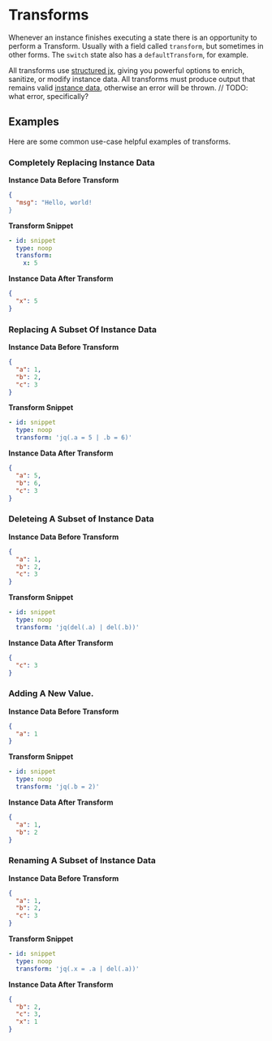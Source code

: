 # Transforms

Whenever an instance finishes executing a state there is an opportunity to perform a Transform. Usually with a field called `transform`, but sometimes in other forms. The `switch` state also has a `defaultTransform`, for example. 

All transforms use [structured jx](./structured-jx.md), giving you powerful options to enrich, sanitize, or modify instance data. All transforms must produce output that remains valid [instance data](./instance-data.md), otherwise an error will be thrown. // TODO: what error, specifically?

## Examples

Here are some common use-case helpful examples of transforms.

### Completely Replacing Instance Data

**Instance Data Before Transform**

```json
{
  "msg": "Hello, world!
}
```

**Transform Snippet**

```yaml
- id: snippet
  type: noop
  transform: 
    x: 5
```

**Instance Data After Transform**

```json
{
  "x": 5
}
```

### Replacing A Subset Of Instance Data 

**Instance Data Before Transform**

```json
{
  "a": 1,
  "b": 2,
  "c": 3
}
```

**Transform Snippet**

```yaml
- id: snippet
  type: noop
  transform: 'jq(.a = 5 | .b = 6)'
```

**Instance Data After Transform**

```json
{
  "a": 5,
  "b": 6,
  "c": 3
}
```

### Deleteing A Subset of Instance Data 

**Instance Data Before Transform**

```json
{
  "a": 1,
  "b": 2,
  "c": 3
}
```

**Transform Snippet**

```yaml
- id: snippet
  type: noop
  transform: 'jq(del(.a) | del(.b))'
```

**Instance Data After Transform**

```json
{
  "c": 3
}
```

### Adding A New Value.

**Instance Data Before Transform**

```json
{
  "a": 1
}
```

**Transform Snippet**

```yaml
- id: snippet
  type: noop
  transform: 'jq(.b = 2)'
```

**Instance Data After Transform**

```json
{
  "a": 1,
  "b": 2
}
```

### Renaming A Subset of Instance Data

**Instance Data Before Transform**

```json
{
  "a": 1,
  "b": 2,
  "c": 3
}
```

**Transform Snippet**

```yaml
- id: snippet
  type: noop
  transform: 'jq(.x = .a | del(.a))'
```

**Instance Data After Transform**

```json
{
  "b": 2,
  "c": 3,
  "x": 1
}
```
